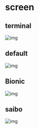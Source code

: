 # screen
## terminal
![img](https://github.com/SongZihui-sudo/EasyHtml-language/blob/main/screen_shot/SharedScreenshot.jpg)     
## default    
![img](https://github.com/SongZihui-sudo/EasyHtml-language/blob/main/screen_shot/%E5%B1%8F%E5%B9%95%E6%88%AA%E5%9B%BE%202021-11-17%20185656.jpg)   
## Bionic
![img](https://github.com/SongZihui-sudo/EasyHtml-language-HTML-MAKER/blob/main/screen_shot/%E5%B1%8F%E5%B9%95%E6%88%AA%E5%9B%BE%202021-11-25%20142704.jpg)    
## saibo
![img](https://github.com/SongZihui-sudo/EasyHtml-language-HTML-MAKER/blob/main/screen_shot/%E5%B1%8F%E5%B9%95%E6%88%AA%E5%9B%BE%202021-11-27%20112823.jpg?raw=true)
